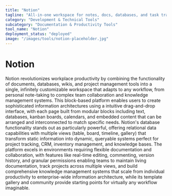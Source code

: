 ```yaml
---
title: "Notion"
tagline: "All-in-one workspace for notes, docs, databases, and task tracking"
category: "Development & Technical Tools"
subcategory: "Documentation & Productivity Tools"
tool_name: "Notion"
deployment_status: "deployed"
image: "/images/tools/notion-placeholder.jpg"
---
```


# Notion

Notion revolutionizes workplace productivity by combining the functionality of documents, databases, wikis, and project management tools into a single, infinitely customizable workspace that adapts to any workflow, from personal note-taking to complex team collaboration and knowledge management systems. This block-based platform enables users to create sophisticated information architectures using a intuitive drag-and-drop interface, with each page built from modular blocks including text, databases, kanban boards, calendars, and embedded content that can be arranged and interconnected to match specific needs. Notion's database functionality stands out as particularly powerful, offering relational data capabilities with multiple views (table, board, timeline, gallery) that transform static information into dynamic, queryable systems perfect for project tracking, CRM, inventory management, and knowledge bases. The platform excels in environments requiring flexible documentation and collaboration, with features like real-time editing, commenting, version history, and granular permissions enabling teams to maintain living documentation, track projects across multiple views, and build comprehensive knowledge management systems that scale from individual productivity to enterprise-wide information architecture, while its template gallery and community provide starting points for virtually any workflow imaginable.